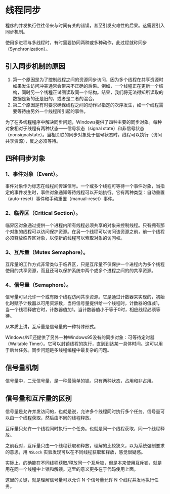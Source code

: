 # 线程同步

程序的并发执行往往带来与时间有关的错误，甚至引发灾难性的后果。这需要引入同步机制。

使用多进程与多线程时，有时需要协同两种或多种动作，此过程就称同步（Synchronization）。

## 引入同步机制的原因

1. 第一个原因是为了控制线程之间的资源同步访问，因为多个线程在共享资源时如果发生访问冲突通常会带来不正确的后果。例如，一个线程正在更新一个结构，同时另一个线程正试图读取同一个结构。结果，我们将无法得知所读取的数据是新的还是旧的，或者是二者的混合。
2. 第二个原因是有时要求确保线程之间的动作以指定的次序发生，如一个线程需要等待由另外一个线程所引起的事件。

为了在多线程程序中解决同步问题，Windows提供了四种主要的同步对象。每种对象相对于线程有两种状态——信号状态（signal state）和非信号状态（nonsignalstate）。当相关联的同步对象处于信号状态时，线程可以执行（访问共享资源），反之必须等待。

## 四种同步对象

### 1、事件对象（Event）。

事件对象作为标志在线程间传递信号。一个或多个线程可等待一个事件对象，当指定的事件发生时，事件对象通知等待线程可以开始执行。它有两种类型：自动重置（auto-reset）事件和手动重置（manual-reset）事件。

### 2、临界区（Critical Section）。

临界区对象通过提供一个进程内所有线程必须共享的对象来控制线程。只有拥有那个对象的线程可以访问保护资源。在另一个线程可以访问该资源之前，前一个线程必须释放临界区对象，以便新的线程可以索取对象的访问权。

### 3、互斥量（Mutex Semaphore）。

互斥量的工作方式非常类似于临界区，只是互斥量不仅保护一个进程内为多个线程使用的共享资源，而且还可以保护系统中两个或多个进程之间的的共享资源。

### 4、信号量（Semaphore）。

信号量可以允许一个或有限个线程访问共享资源。它是通过计数器来实现的，初始化时赋予计数器以可用资源数，当将信号量提供给一个线程时，计数器的值减1，当一个线程释放它时，计数器值加1。当计数器值小于等于0时，相应线程必须等待。

从本质上讲，互斥量是信号量的一种特殊形式。

Windows/NT还提供了另外一种Windows95没有的同步对象：可等待定时器（Waitable Timer）。它可以封锁线程的执行，直到到达某一具体时间。这可以用于后台任务。同步问题是多线程编程中最复杂的问题。

## 信号量机制

信号量中，二元信号量，是一种最简单的锁。只有两种状态，占用和非占用。

## 信号量和互斥量的区别

信号量是允许并发访问的，也就是说，允许多个线程同时执行多个任务。信号量可以由一个线程获取，然后由不同的线程释放。

互斥量只允许一个线程同时执行一个任务。也就是同一个线程获取，同一个线程释放。

之前我对，互斥量只由一个线程获取和释放，理解的比较狭义，以为系统强制要求的意思，用 `NSLock` 实验发现可以在不同线程获取和释放，感觉很疑惑。

实际上，的确能在不同线程获取/释放同一个互斥锁，但是本来使用互斥锁，就是用在同一个线程中上锁和解锁。这里的意义更多在于代码使用上面。

这里的关键，就是理解信号量可以允许 N 个信号量允许 N 个线程并发地执行任务。